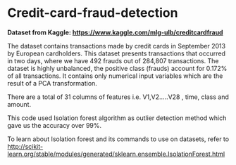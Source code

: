 # Credit-card-fraud-detection

**Dataset from Kaggle: https://www.kaggle.com/mlg-ulb/creditcardfraud**

The dataset contains transactions made by credit cards in September 2013 by European cardholders.
This dataset presents transactions that occurred in two days, where we have 492 frauds out of 284,807 transactions. The dataset is highly unbalanced, the positive class (frauds) account for 0.172% of all transactions. It contains only numerical input variables which are the result of a PCA transformation. 

There are a total of 31 columns of features i.e. V1,V2.....V28 , time, class and amount. 

This code used Isolation forest algorithm as outlier detection method which gave us the accuracy over 99%.

To learn about Isolation forest and its commands to use on datasets, refer to http://scikit-learn.org/stable/modules/generated/sklearn.ensemble.IsolationForest.html
